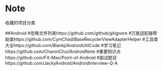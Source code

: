 # Note
收藏的项目分类

##Android
#忽略文件列表https://github.com/github/gitignore
#万能适配器帮助类https://github.com/CymChad/BaseRecyclerViewAdapterHelper
#工具类大全https://github.com/Blankj/AndroidUtilCode
#学习笔记https://github.com/CharonChui/AndroidNote
#重要知识点https://github.com/FX-Max/Point-of-Android
#面试题目https://github.com/JackyAndroid/AndroidInterview-Q-A
